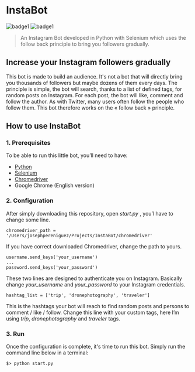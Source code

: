 # InstaBot
![badge1]( [https://img.shields.io/badge/license-MIT-brightgreen.svg](https://img.shields.io/badge/license-MIT-brightgreen.svg)  )
![badge1](  [https://img.shields.io/badge/language-Python-01B0F0.svg](https://img.shields.io/badge/language-Python-01B0F0.svg)  ) 
> An Instagram Bot developed in Python with Selenium which uses the follow back principle to bring you followers gradually.
## Increase your Instagram followers gradually
This bot is made to build an audience.
It's not a bot that will directly bring you thousands of followers but maybe dozens of them every days.
The principle is simple, the bot will search, thanks to a list of defined tags, for random posts on Instagram. For each post, the bot will like, comment and follow the author.
As with Twitter, many users often follow the people who follow them.
This bot therefore works on the « follow back » principle.
## How to use InstaBot
### 1. Prerequisites
To be able to run this little bot, you’ll need to have:
* [Python](https://www.python.org/downloads/)
* [Selenium](https://selenium-python.readthedocs.io/installation.html)
* [Chromedriver](http://chromedriver.chromium.org)
* Google Chrome (English version)
### 2. Configuration
After simply downloading this repository, open *start.py* , you’l have to change some line.
```
chromedriver_path = '/Users/josephpereniguez/Projects/InstaBot/chromedriver'
```
If you have correct downloaded Chromedriver, change the path to yours.
```
username.send_keys('your_username')
...
password.send_keys('your_password')
```
These two lines are designed to authenticate you on Instagram. Basically  change *your_username* and *your_password* to your Instagram credentials.
```
hashtag_list = ['trip', 'dronephotography', 'traveler']
```
This is the hashtags your bot will reach to find random posts and persons to comment / like / follow.
Change this line with your custom tags, here I’m using *trip*, *dronephotography* and *traveler* tags.
### 3. Run
Once the configuration is complete, it's time to run this bot.
Simply run the command line below in a terminal:
```
$> python start.py
```
